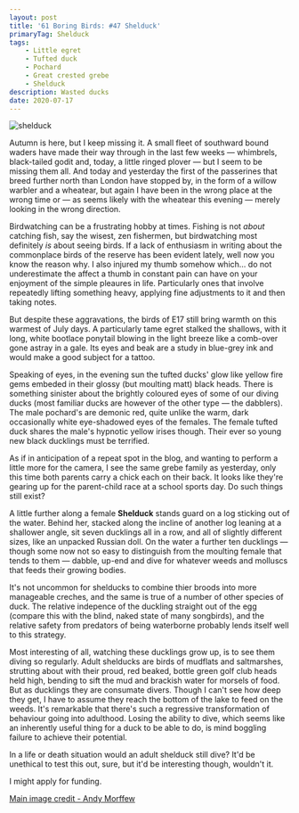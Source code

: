 ```yaml
---
layout: post
title: '61 Boring Birds: #47 Shelduck'
primaryTag: Shelduck
tags:
    - Little egret
    - Tufted duck
    - Pochard
    - Great crested grebe
    - Shelduck
description: Wasted ducks
date: 2020-07-17
---
```

![shelduck](/assets/img/shelduck.jpg)

Autumn is here, but I keep missing it. A small fleet of southward bound waders have made their way through in the last few weeks &mdash; whimbrels, black-tailed godit and, today, a little ringed plover &mdash; but I seem to be missing them all. And today and yesterday the first of the passerines that breed further north than London have stopped by, in the form of a willow warbler and a wheatear, but again I have been in the wrong place at the wrong time or &mdash; as seems likely with the wheatear this evening &mdash; merely looking in the wrong direction. 

Birdwatching can be a frustrating hobby at times. Fishing is not _about_ catching fish, say the wisest, zen fishermen, but birdwatching most definitely _is_ about seeing birds. If a lack of enthusiasm in writing about the commonplace birds of the reserve has been evident lately, well now you know the reason why. I also injured my thumb somehow which... do not underestimate the affect a thumb in constant pain can have on your enjoyment of the simple pleaures in life. Particularly ones that involve repeatedly lifting something heavy, applying fine adjustments to it and then taking notes.

But despite these aggravations, the birds of E17 still bring warmth on this warmest of July days. A particularly tame egret stalked the shallows, with it long, white bootlace ponytail blowing in the light breeze like a comb-over gone astray in a gale. Its eyes and beak are a study in blue-grey ink and would make a good subject for a tattoo.

Speaking of eyes, in the evening sun the tufted ducks' glow like yellow fire gems embeded in their glossy (but moulting matt) black heads. There is something sinister about the brightly coloured eyes of some of our diving ducks (most familiar ducks are however of the other type &mdash; the dabblers). The male pochard's are demonic red, quite unlike the warm, dark occasionally white eye-shadowed eyes of the females. The female tufted duck shares the male's hypnotic yellow irises though. Their ever so young new black ducklings must be terrified.

As if in anticipation of a repeat spot in the blog, and wanting to perform a little more for the camera, I see the same grebe family as yesterday, only this time both parents carry a chick each on their back. It looks like they're gearing up for the parent-child race at a school sports day. Do such things still exist?

A little further along a female **Shelduck** stands guard on a log sticking out of the water. Behind her, stacked along the incline of another log leaning at a shallower angle, sit seven ducklings all in a row, and all of slightly different sizes, like an unpacked Russian doll. On the water a further ten ducklings &mdash; though some now not so easy to distinguish from the moulting female that tends to them &mdash; dabble, up-end and dive for whatever weeds and molluscs that feeds their growing bodies.

It's not uncommon for shelducks to combine thier broods into more manageable creches, and the same is true of a number of other species of duck. The relative indepence of the duckling straight out of the egg (compare this with the blind, naked state of many songbirds), and the relative safety from predators of being waterborne probably lends itself well to this strategy. 

Most interesting of all, watching these ducklings grow up, is to see them diving so regularly. Adult shelducks are birds of mudflats and saltmarshes, strutting about with their proud, red beaked, bottle green golf club heads held high, bending to sift the mud and brackish water for morsels of food. But as ducklings they are consumate divers. Though I can't see how deep they get, I have to assume they reach the bottom of the lake to feed on the weeds. It's remarkable that there's such a regressive transformation of behaviour going into adulthood. Losing the ability to dive, which seems like an inherently useful thing for a duck to be able to do, is mind boggling failure to achieve their potential. 

In a life or death situation would an adult shelduck still dive? It'd be unethical to test this out, sure, but it'd be interesting though, wouldn't it.

I might apply for funding.

[Main image credit - Andy Morffew](https://pxhere.com/en/photo/268810)
